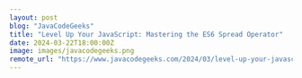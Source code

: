 ```yaml
---
layout: post
blog: "JavaCodeGeeks"
title: "Level Up Your JavaScript: Mastering the ES6 Spread Operator"
date: 2024-03-22T18:00:00Z
image: images/javacodegeeks.png
remote_url: "https://www.javacodegeeks.com/2024/03/level-up-your-javascript-mastering-the-es6-spread-operator.html"
---
```

